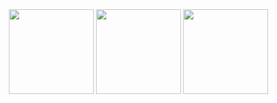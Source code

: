 <div align="center">
  <img src="https://github-readme-stats.vercel.app/api?username=cymophic&card_width=380&bg_color=222222&title_color=E4E4E4&text_color=E4E4E4&border_color=838383" height="150" />
  <img src="https://github-readme-stats.vercel.app/api/top-langs?username=cymophic&layout=compact&langs_count=6&card_width=340&bg_color=222222&title_color=E4E4E4&text_color=E4E4E4&border_color=838383" height="150"/>
  <img src="https://streak-stats.demolab.com?user=cymophic&locale=en&mode=daily&hide_border=false&background=222222&currStreakNum=E4E4E4&sideNums=E4E4E4&currStreakLabel=E4E4E4&sideLabels=E4E4E4&dates=E4E4E4&border=838383" height="150"/>
</div>
